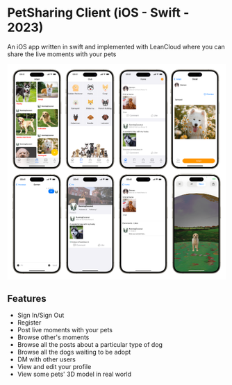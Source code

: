 # PetSharing Client (iOS - Swift - 2023)
An iOS app written in swift and implemented with LeanCloud where you can share the live moments with your pets

![PetSharing preview](Screenshots.png)

## Features

* Sign In/Sign Out
* Register
* Post live moments with your pets
* Browse other's moments
* Browse all the posts about a particular type of dog
* Browse all the dogs waiting to be adopt
* DM with other users
* View and edit your profile
* View some pets' 3D model in real world

